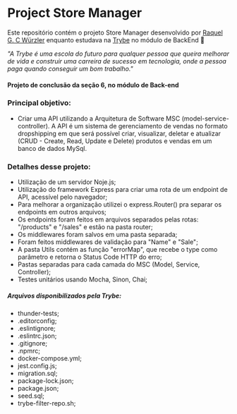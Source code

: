 # Project Store Manager

Este repositório contém o projeto Store Manager desenvolvido por [Raquel G. C Würzler](https://www.linkedin.com/in/raquel-c-wurzler/) enquanto estudava na [Trybe](https://www.betrybe.com/) no módulo de BackEnd :rocket:

_"A Trybe é uma escola do futuro para qualquer pessoa que queira melhorar de vida e construir uma carreira de sucesso em tecnologia, onde a pessoa paga quando conseguir um bom trabalho."_

#### Projeto de conclusão da seção 6, no módulo de Back-end

### Principal objetivo:
* Criar uma API utilizando a Arquitetura de Software MSC (model-service-controller).
A API é um sistema de gerenciamento de vendas no formato dropshipping em que será possível criar, visualizar, deletar e atualizar (CRUD - Create, Read, Update e Delete) produtos e vendas em um banco de dados MySql.

### Detalhes desse projeto:
* Utilização de um servidor Noje.js;
* Utilização do framework Express para criar uma rota de um endpoint de API, acessível pelo navegador;
* Para melhorar a organização utilizei o express.Router() pra separar os endpoints em outros arquivos;
* Os endpoints foram feitos em arquivos separados pelas rotas: "/products" e "/sales" e estão na pasta router;
* Os middlewares foram salvos em uma pasta separada;
* Foram feitos middlewares de validação para "Name" e "Sale";
* A pasta Utils contém as função "errorMap", que recebe o type como parâmetro e retorna o Status Code HTTP do erro;
* Pastas separadas para cada camada do MSC (Model, Service, Controller);
* Testes unitários usando Mocha, Sinon, Chai;

##### Arquivos disponibilizados pela Trybe:
* thunder-tests;
* .editorconfig;
* .eslintignore;
* .eslintrc.json;
* .gitignore;
* .npmrc;
* docker-compose.yml;
* jest.config.js;
* migration.sql;
* package-lock.json;
* package.json;
* seed.sql;
* trybe-filter-repo.sh;
